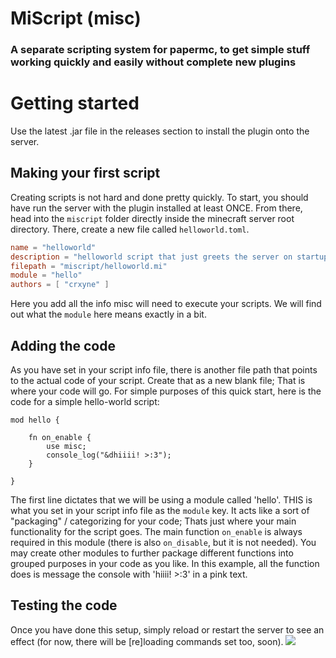 # MiScript (misc)
### A separate scripting system for papermc, to get simple stuff working quickly and easily without complete new plugins

# Getting started
Use the latest .jar file in the releases section to install the plugin onto the server.

## Making your first script
Creating scripts is not hard and done pretty quickly. To start, you should have run the server with the plugin installed at least ONCE.
From there, head into the `miscript` folder directly inside the minecraft server root directory. There, create a new file called `helloworld.toml`.
```toml
name = "helloworld"
description = "helloworld script that just greets the server on startup"
filepath = "miscript/helloworld.mi"
module = "hello"
authors = [ "crxyne" ]
```
Here you add all the info misc will need to execute your scripts. We will find out what the `module` here means exactly in a bit.
## Adding the code
As you have set in your script info file, there is another file path that points to the actual code of your script. Create that as a new blank file; That is where your code will go. For simple purposes of this quick start, here is the code for a simple hello-world script:
```mi
mod hello {

    fn on_enable {
        use misc;
        console_log("&dhiiii! >:3");
    }

}
```
The first line dictates that we will be using a module called 'hello'. THIS is what you set in your script info file as the `module` key. It acts like a 
sort of "packaging" / categorizing for your code; Thats just where your main functionality for the script goes. The main function `on_enable` is always required in this module (there is also `on_disable`, but it is not needed). You may create other modules to further package different functions into
grouped purposes in your code as you like.
In this example, all the function does is message the console with 'hiiii! >:3' in a pink text.
## Testing the code
Once you have done this setup, simply reload or restart the server to see an effect (for now, there will be [re]loading commands set too, soon).
![](https://media.discordapp.net/attachments/730876337132404847/1052336604745842910/image.png)
